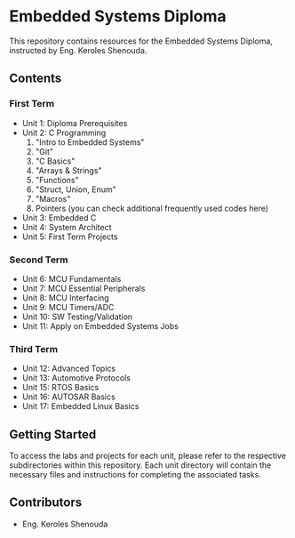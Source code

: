 # Embedded Systems Diploma

This repository contains resources for the Embedded Systems Diploma, instructed by Eng. Keroles Shenouda.

## Contents

### First Term

- Unit 1: Diploma Prerequisites
- Unit 2: C Programming
    1. "Intro to Embedded Systems"
    2. "Git"
    3. "C Basics"
    4. "Arrays & Strings"
    5. "Functions"
    6. "Struct, Union, Enum"
    7. "Macros"
    8. Pointers (you can check additional frequently used codes here)
- Unit 3: Embedded C
- Unit 4: System Architect
- Unit 5: First Term Projects

### Second Term

- Unit 6: MCU Fundamentals
- Unit 7: MCU Essential Peripherals
- Unit 8: MCU Interfacing
- Unit 9: MCU Timers/ADC
- Unit 10: SW Testing/Validation
- Unit 11: Apply on Embedded Systems Jobs

### Third Term

- Unit 12: Advanced Topics
- Unit 13: Automotive Protocols
- Unit 15: RTOS Basics
- Unit 16: AUTOSAR Basics
- Unit 17: Embedded Linux Basics

## Getting Started

To access the labs and projects for each unit, please refer to the respective subdirectories within this repository. Each unit directory will contain the necessary files and instructions for completing the associated tasks.

## Contributors

- Eng. Keroles Shenouda

